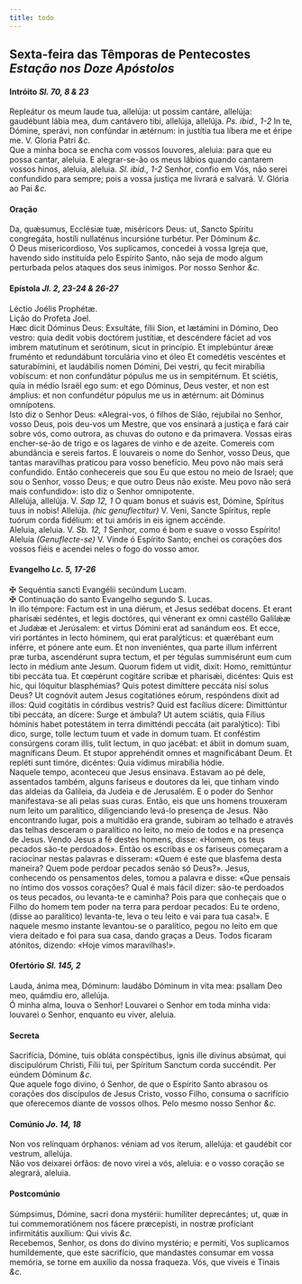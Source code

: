 ```yaml
---
title: todo
---
```

<h2 class="text-center">
  Sexta-feira das Têmporas de Pentecostes <em>Estação nos Doze Apóstolos</em>
</h2>

<h4 class="text-center">Intróito <em>Sl. 70, 8 & 23</em></h4>
<div class="container-fluid">
  <div class="row">
    <div class="dropcap text-justify">
      Repleátur os meum laude tua, allelúja: ut possim cantáre, allelúja:
      gaudébunt lábia mea, dum cantávero tibi, allelúja, allelúja.
      <em>Ps. ibid., 1-2</em> In te, Dómine, sperávi, non confúndar in ætérnum:
      in justítia tua líbera me et éripe me. V. Gloria Patri <em>&c.</em>
    </div>
    <div class="dropcap text-justify">
      Que a minha boca se encha com vossos louvores, aleluia: para que eu possa
      cantar, aleluia. E alegrar-se-ão os meus lábios quando cantarem vossos
      hinos, aleluia, aleluia. <em>Sl. ibid., 1-2</em> Senhor, confio em Vós,
      não serei confundido para sempre; pois a vossa justiça me livrará e
      salvará. V. Glória ao Pai <em>&c.</em>
    </div>
  </div>
</div>

<h4 class="text-center">Oração</h4>
<div class="container-fluid">
  <div class="row">
    <div class="dropcap text-justify">
      Da, quǽsumus, Ecclésiæ tuæ, miséricors Deus: ut, Sancto Spíritu
      congregáta, hostíli nullaténus incursióne turbétur. Per Dóminum
      <em>&c.</em>
    </div>
    <div class="dropcap text-justify">
      Ó Deus misericordioso, Vos suplicamos, concedei à vossa Igreja que,
      havendo sido instituída pelo Espírito Santo, não seja de modo algum
      perturbada pelos ataques dos seus inimigos. Por nosso Senhor <em>&c.</em>
    </div>
  </div>
</div>

<h4 class="text-center">Epístola <em>Jl. 2, 23-24 & 26-27</em></h4>
<div class="container-fluid">
  <div class="row">
    <div class="text-justify">
      Léctio Joélis Prophétæ.
    </div>
    <div class="text-justify">
      Lição do Profeta Joel.
    </div>
    <div class="dropcap text-justify">
      Hæc dicit Dóminus Deus: Exsultáte, fílii Sion, et lætámini in Dómino, Deo
      vestro: quia dedit vobis doctórem justítiæ, et descéndere fáciet ad vos
      imbrem matutínum et serótinum, sicut in princípio. Et implebúntur áreæ
      fruménto et redundábunt torculária vino et óleo Et comedétis vescéntes et
      saturabímini, et laudábilis nomen Dómini, Dei vestri, qu fecit mirabília
      vobíscum: et non confundátur pópulus me us in sempitérnum. Et sciétis,
      quia in médio Israël ego sum: et ego Dóminus, Deus vester, et non est
      ámplius: et non confundétur pópulus me us in ætérnum: ait Dóminus
      omnípotens.
    </div>
    <div class="dropcap text-justify">
      Isto diz o Senhor Deus: «Alegrai-vos, ó filhos de Sião, rejubilai no
      Senhor, vosso Deus, pois deu-vos um Mestre, que vos ensinará a justiça e
      fará cair sobre vós, como outrora, as chuvas do outono e da primavera.
      Vossas eiras encher-se-ão de trigo e os lagares de vinho e de azeite.
      Comereis com abundância e sereis fartos. E louvareis o nome do Senhor,
      vosso Deus, que tantas maravilhas praticou para vosso benefício. Meu povo
      não mais será confundido. Então conhecereis que sou Eu que estou no meio
      de Israel; que sou o Senhor, vosso Deus; e que outro Deus não existe. Meu
      povo não será mais confundido»: isto diz o Senhor omnipotente.
    </div>
  </div>
</div>

<div class="container-fluid">
  <div class="row">
    <div class="text-justify">
      Allelúja, allelúja. V. <em>Sap 12, 1</em> O quam bonus et suávis est,
      Dómine, Spíritus tuus in nobis! Allelúja. <em>(hic genuflectitur)</em> V.
      Veni, Sancte Spíritus, reple tuórum corda fidélium: et tui amóris in eis
      ignem accénde.
    </div>
    <div class="text-justify">
      Aleluia, aleluia. V. <em>Sb. 12, 1</em> Senhor, como é bom e suave o vosso
      Espírito! Aleluia <em>(Genuflecte-se)</em> V. Vinde ó Espírito Santo;
      enchei os corações dos vossos fiéis e acendei neles o fogo do vosso amor.
    </div>
  </div>
</div>

<h4 class="text-center">Evangelho <em>Lc. 5, 17-26</em></h4>
<div class="container-fluid">
  <div class="row">
    <div class="text-justify">
      <span class="text-danger">&#10016;</span> Sequéntia sancti Evangélii
      secúndum Lucam.
    </div>
    <div class="text-justify">
      <span class="text-danger">&#10016;</span> Continuação do santo Evangelho
      segundo S. Lucas.
    </div>
    <div class="dropcap text-justify">
      In illo témpore: Factum est in una diérum, et Jesus sedébat docens. Et
      erant pharisǽi sedéntes, et legis doctóres, qui vénerant ex omni castéllo
      Galilǽæ et Judǽæ et Jerúsalem: et virtus Dómini erat ad sanándum eos. Et
      ecce, viri portántes in lecto hóminem, qui erat paralýticus: et quærébant
      eum inférre, et pónere ante eum. Et non inveniéntes, qua parte illum
      inférrent præ turba, ascendérunt supra tectum, et per tégulas summisérunt
      eum cum lecto in médium ante Jesum. Quorum fidem ut vidit, dixit: Homo,
      remittúntur tibi peccáta tua. Et cœpérunt cogitáre scribæ et pharisǽi,
      dicéntes: Quis est hic, qui lóquitur blasphémias? Quis potest dimíttere
      peccáta nisi solus Deus? Ut cognóvit autem Jesus cogitatiónes eórum,
      respóndens dixit ad illos: Quid cogitátis in córdibus vestris? Quid est
      facílius dícere: Dimittúntur tibi peccáta, an dícere: Surge et ámbula? Ut
      autem sciátis, quia Fílius hóminis habet potestátem in terra dimitténdi
      peccáta (ait paralýtico): Tibi dico, surge, tolle lectum tuum et vade in
      domum tuam. Et conféstim consúrgens coram illis, tulit lectum, in quo
      jacébat: et ábiit in domum suam, magníficans Deum. Et stupor apprehéndit
      omnes et magnificábant Deum. Et repléti sunt timóre, dicéntes: Quia
      vídimus mirabília hódie.
    </div>
    <div class="dropcap text-justify">
      Naquele tempo, aconteceu que Jesus ensinava. Estavam ao pé dele,
      assentados também, alguns fariseus e doutores da lei, que tinham vindo das
      aldeias da Galileia, da Judeia e de Jerusalém. E o poder do Senhor
      manifestava-se ali pelas suas curas. Então, eis que uns homens trouxeram
      num leito um paralítico, diligenciando levá-lo presença de Jesus. Não
      encontrando lugar, pois a multidão era grande, subiram ao telhado e
      através das telhas desceram o paralítico no leito, no meio de todos e na
      presença de Jesus. Vendo Jesus a fé destes homens, disse: «Homem, os teus
      pecados são-te perdoados». Então os escribas e os fariseus começaram a
      raciocinar nestas palavras e disseram: «Quem é este que blasfema desta
      maneira? Quem pode perdoar pecados senão só Deus?». Jesus, conhecendo os
      pensamentos deles, tomou a palavra e disse: «Que pensais no íntimo dos
      vossos corações? Qual é mais fácil dizer: são-te perdoados os teus
      pecados, ou levanta-te e caminha? Pois para que conheçais que o Filho do
      homem tem poder na terra para perdoar pecados: Eu te ordeno, (disse ao
      paralítico) levanta-te, leva o teu leito e vai para tua casa!». E naquele
      mesmo instante levantou-se o paralítico, pegou no leito em que viera
      deitado e foi para sua casa, dando graças a Deus. Todos ficaram atónitos,
      dizendo: «Hoje vimos maravilhas!».
    </div>
  </div>
</div>

<h4 class="text-center">Ofertório <em>Sl. 145, 2</em></h4>
<div class="container-fluid">
  <div class="row">
    <div class="dropcap text-justify">
      Lauda, ánima mea, Dóminum: laudábo Dóminum in vita mea: psallam Deo meo,
      quámdiu ero, allelúja.
    </div>
    <div class="dropcap text-justify">
      Ó minha alma, louva o Senhor! Louvarei o Senhor em toda minha vida:
      louvarei o Senhor, enquanto eu viver, aleluia.
    </div>
  </div>
</div>

<h4 class="text-center">Secreta</h4>
<div class="container-fluid">
  <div class="row">
    <div class="dropcap text-justify">
      Sacrifícia, Dómine, tuis obláta conspéctibus, ignis ille divínus absúmat,
      qui discipulórum Christi, Fílii tui, per Spíritum Sanctum corda succéndit.
      Per eúndem Dóminum <em>&c.</em>
    </div>
    <div class="dropcap text-justify">
      Que aquele fogo divino, ó Senhor, de que o Espírito Santo abrasou os
      corações dos discípulos de Jesus Cristo, vosso Filho, consuma o sacrifício
      que oferecemos diante de vossos olhos. Pelo mesmo nosso Senhor
      <em>&c.</em>
    </div>
  </div>
</div>

<h4 class="text-center">Comúnio <em>Jo. 14, 18</em></h4>
<div class="container-fluid">
  <div class="row">
    <div class="dropcap text-justify">
      Non vos relínquam órphanos: véniam ad vos íterum, allelúja: et gaudébit
      cor vestrum, allelúja.
    </div>
    <div class="dropcap text-justify">
      Não vos deixarei órfãos: de novo virei a vós, aleluia: e o vosso coração
      se alegrará, aleluia.
    </div>
  </div>
</div>

<h4 class="text-center">Postcomúnio</h4>
<div class="container-fluid">
  <div class="row">
    <div class="dropcap text-justify">
      Súmpsimus, Dómine, sacri dona mystérii: humíliter deprecántes; ut, quæ in
      tui commemoratiónem nos fácere præcepísti, in nostræ profíciant
      infirmitátis auxílium: Qui vivis <em>&c.</em>
    </div>
    <div class="dropcap text-justify">
      Recebemos, Senhor, os dons do divino mystério; e permiti, Vos suplicamos
      humildemente, que este sacrifício, que mandastes consumar em vossa
      memória, se torne em auxílio da nossa fraqueza. Vós, que viveis e Tinais
      <em>&c.</em>
    </div>
  </div>
</div>
